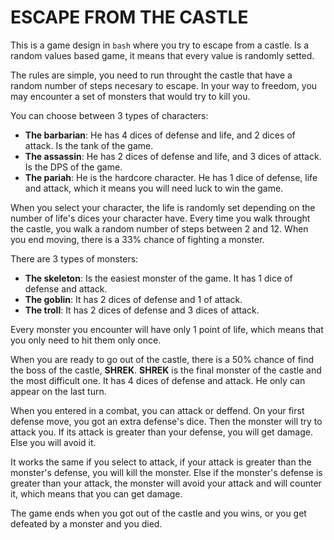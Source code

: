 # ESCAPE FROM THE CASTLE
This is a game design in ``bash`` where you try to escape from a castle. Is a random values based game, it means that every value is randomly setted.

The rules are simple, you need to run throught the castle that have a random number of steps necesary to escape. In your way to freedom, you may encounter a set of monsters that would try to kill you.

You can choose between 3 types of characters:
- **The barbarian**: He has 4 dices of defense and life, and 2 dices of attack. Is the tank of the game.
- **The assassin**: He has 2 dices of defense and life, and 3 dices of attack. Is the DPS of the game.
- **The pariah**: He is the hardcore character. He has 1 dice of defense, life and attack, which it means you will need luck to win the game.

When you select your character, the life is randomly set depending on the number of life's dices your character have. Every time you walk throught the castle, you walk a random number of steps between 2 and 12. When you end moving, there is a 33% chance of fighting a monster.

There are 3 types of monsters:
- **The skeleton**: Is the easiest monster of the game. It has 1 dice of defense and attack.
- **The goblin**: It has 2 dices of defense and 1 of attack.
- **The troll**: It has 2 dices of defense and 3 dices of attack.

Every monster you encounter will have only 1 point of life, which means that you only need to hit them only once.

When you are ready to go out of the castle, there is a 50% chance of find the boss of the castle, **SHREK**.
**SHREK** is the final monster of the castle and the most difficult one. It has 4 dices of defense and attack. He only can appear on the last turn.

When you entered in a combat, you can attack or deffend. On your first defense move, you got an extra defense's dice.
Then the monster will try to attack you. If its attack is greater than your defense, you will get damage. Else you will avoid it.

It works the same if you select to attack, if your attack is greater than the monster's defense, you will kill the monster. Else if the monster's defense is greater than your attack, the monster will avoid your attack and will counter it, which means that you can get damage.

The game ends when you got out of the castle and you wins, or you get defeated by a monster and you died.
